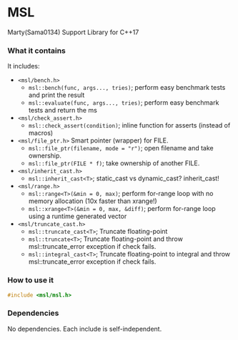 # MSL
Marty(Sama0134) Support Library for C++17

### What it contains
It includes:
- `<msl/bench.h>`
	- `msl::bench(func, args..., tries)`; perform easy benchmark tests and print the result
	- `msl::evaluate(func, args..., tries)`; perform easy benchmark tests and return the ms
- `<msl/check_assert.h>`
	- `msl::check_assert(condition)`; inline function for asserts (instead of macros)
- `<msl/file_ptr.h>` Smart pointer (wrapper) for FILE.
	- `msl::file_ptr(filename, mode = "r")`; open filename and take ownership.
	- `msl::file_ptr(FILE * f)`; take ownership of another FILE.
- `<msl/inherit_cast.h>`
	- `msl::inherit_cast<T>`; static_cast vs dynamic_cast? inherit_cast!
- `<msl/range.h>`
	- `msl::range<T>(&min = 0, max)`; perform for-range loop with no memory allocation (10x faster than xrange!)
	- `msl::xrange<T>(&min = 0, max, &diff)`; perform for-range loop using a runtime generated vector
- `<msl/truncate_cast.h>`
	- `msl::truncate_cast<T>`; Truncate floating-point
	- `msl::truncate<T>`; Truncate floating-point and throw msl::truncate_error exception if check fails.
	- `msl::integral_cast<T>`; Truncate floating-point to integral and throw msl::truncate_error exception if check fails.

### How to use it
```cpp
#include <msl/msl.h>
```

### Dependencies
No dependencies.
Each include is self-independent.
